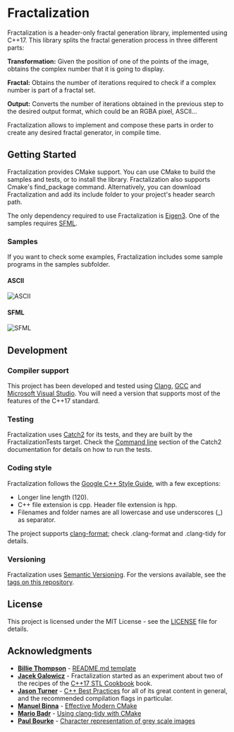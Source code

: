 # Fractalization

Fractalization is a header-only fractal generation library, implemented using C++17. This library splits the fractal generation process in three different parts:

**Transformation:** Given the position of one of the points of the image, obtains the complex number that it is going to display.

**Fractal:** Obtains the number of iterations required to check if a complex number is part of a fractal set.

**Output:** Converts the number of iterations obtained in the previous step to the desired output format, which could be an RGBA pixel, ASCII...

Fractalization allows to implement and compose these parts in order to create any desired fractal generator, in compile time.

## Getting Started

Fractalization provides CMake support. You can use CMake to build the samples and tests, or to install the library. Fractalization also supports Cmake's find_package command. Alternatively, you can download Fractalization and add its include folder to your project's header search path.

The only dependency required to use Fractalization is [Eigen3](http://eigen.tuxfamily.org/index.php?title=Main_Page). One of the samples requires [SFML](https://www.sfml-dev.org/).

### Samples

If you want to check some examples, Fractalization includes some sample programs in the samples subfolder.

####  ASCII

![ASCII](https://user-images.githubusercontent.com/3092211/44953339-c85c9d00-ae8b-11e8-9429-7245a29b3a17.png)

####  SFML

![SFML](https://user-images.githubusercontent.com/3092211/44953340-cc88ba80-ae8b-11e8-90ca-aeda9f7fb925.png)

## Development

### Compiler support

This project has been developed and tested using [Clang](https://clang.llvm.org/), [GCC](https://gcc.gnu.org/) and [Microsoft Visual Studio](https://visualstudio.microsoft.com/). You will need a version that supports most of the features of the C++17 standard.

### Testing

Fractalization uses [Catch2](https://github.com/catchorg/Catch2) for its tests, and they are built by the FractalizationTests target. Check the [Command line](https://github.com/catchorg/Catch2/blob/master/docs/command-line.md) section of the Catch2 documentation for details on how to run the tests.

### Coding style

Fractalization follows the [Google C++ Style Guide](https://google.github.io/styleguide/cppguide.html), with a few exceptions:

* Longer line length (120).
* C++ file extension is cpp. Header file extension is hpp.
* Filenames and folder names are all lowercase and use underscores (_) as separator.

The project supports [clang-format](https://clang.llvm.org/docs/ClangFormat.html); check .clang-format and .clang-tidy for details.

### Versioning

Fractalization uses [Semantic Versioning](http://semver.org/). For the versions available, see the [tags on this repository](https://github.com/terkhen/fractalization/tags).

## License

This project is licensed under the MIT License - see the [LICENSE](LICENSE) file for details.

## Acknowledgments

* **[Billie Thompson](https://github.com/PurpleBooth)** - [README.md template](https://gist.github.com/PurpleBooth/109311bb0361f32d87a2)
* **[Jacek Galowicz](https://galowicz.de/)** - Fractalization started as an experiment about two of the recipes of the [C++17 STL Cookbook](https://www.packtpub.com/application-development/c17-stl-cookbook) book.
* **[Jason Turner](https://github.com/lefticus)** - [C++ Best Practices](https://lefticus.gitbooks.io/cpp-best-practices/) for all of its great content in general, and the recommended compilation flags in particular.
* **[Manuel Binna](https://github.com/mbinna)** - [Effective Modern CMake](https://gist.github.com/mbinna/c61dbb39bca0e4fb7d1f73b0d66a4fd1)
* **[Mario Badr](https://github.com/mariobadr)** - [Using clang-tidy with CMake](http://mariobadr.com/using-clang-tidy-with-cmake-36.html)
* **[Paul Bourke](http://paulbourke.net)** - [Character representation of grey scale images](http://paulbourke.net/dataformats/asciiart/)
